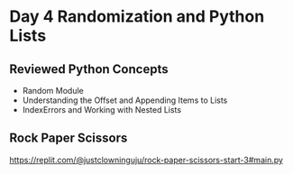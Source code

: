 # Day 4 Randomization and Python Lists

## Reviewed Python Concepts

- Random Module
- Understanding the Offset and Appending Items to Lists
- IndexErrors and Working with Nested Lists

## Rock Paper Scissors

https://replit.com/@justclowninguju/rock-paper-scissors-start-3#main.py
